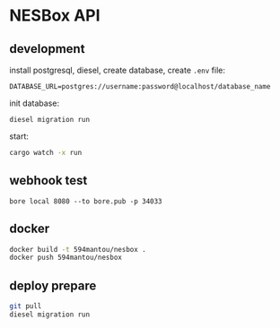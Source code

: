 # NESBox API

## development

install postgresql, diesel, create database, create `.env` file:

```
DATABASE_URL=postgres://username:password@localhost/database_name
```

init database:

```base
diesel migration run
```

start:

```bash
cargo watch -x run
```

## webhook test

```
bore local 8080 --to bore.pub -p 34033
```

## docker

```bash
docker build -t 594mantou/nesbox .
docker push 594mantou/nesbox
```

## deploy prepare

```bash
git pull
diesel migration run
```

